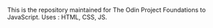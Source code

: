 This is the repository maintained for The Odin Project Foundations to JavaScript.
Uses : HTML, CSS, JS.
